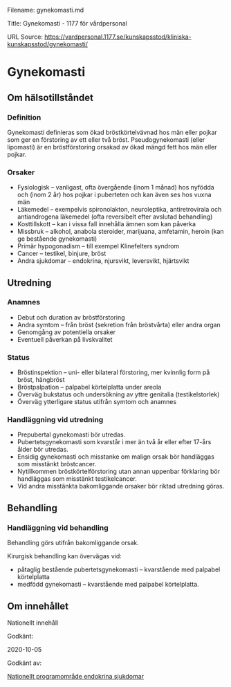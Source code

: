 Filename: gynekomasti.md

Title: Gynekomasti - 1177 för vårdpersonal

URL Source: https://vardpersonal.1177.se/kunskapsstod/kliniska-kunskapsstod/gynekomasti/

Gynekomasti
===========

Om hälsotillståndet
-------------------

### Definition

Gynekomasti definieras som ökad bröstkörtelvävnad hos män eller pojkar som ger en förstoring av ett eller två bröst. Pseudogynekomasti (eller lipomasti) är en bröstförstoring orsakad av ökad mängd fett hos män eller pojkar.

### Orsaker

*   Fysiologisk – vanligast, ofta övergående (inom 1 månad) hos nyfödda och (inom 2 år) hos pojkar i puberteten och kan även ses hos vuxna män
*   Läkemedel – exempelvis spironolakton, neuroleptika, antiretrovirala och antiandrogena läkemedel (ofta reversibelt efter avslutad behandling)
*   Kosttillskott – kan i vissa fall innehålla ämnen som kan påverka
*   Missbruk – alkohol, anabola steroider, marijuana, amfetamin, heroin (kan ge bestående gynekomasti)
*   Primär hypogonadism – till exempel Klinefelters syndrom
*   Cancer – testikel, binjure, bröst
*   Andra sjukdomar – endokrina, njursvikt, leversvikt, hjärtsvikt

Utredning
---------

### Anamnes

*   Debut och duration av bröstförstoring
*   Andra symtom – från bröst (sekretion från bröstvårta) eller andra organ
*   Genomgång av potentiella orsaker
*   Eventuell påverkan på livskvalitet

### Status

*   Bröstinspektion – uni- eller bilateral förstoring, mer kvinnlig form på bröst, hängbröst
*   Bröstpalpation – palpabel körtelplatta under areola
*   Överväg bukstatus och undersökning av yttre genitalia (testikelstorlek)
*   Överväg ytterligare status utifrån symtom och anamnes

### Handläggning vid utredning

*   Prepubertal gynekomasti bör utredas.
*   Pubertetsgynekomasti som kvarstår i mer än två år eller efter 17-års ålder bör utredas.
*   Ensidig gynekomasti och misstanke om malign orsak bör handläggas som misstänkt bröstcancer.
*   Nytillkommen bröstkörtelförstoring utan annan uppenbar förklaring bör handläggas som misstänkt testikelcancer.
*   Vid andra misstänkta bakomliggande orsaker bör riktad utredning göras.

Behandling
----------

### Handläggning vid behandling

Behandling görs utifrån bakomliggande orsak.

Kirurgisk behandling kan övervägas vid:

*   påtaglig bestående pubertetsgynekomasti – kvarstående med palpabel körtelplatta
*   medfödd gynekomasti – kvarstående med palpabel körtelplatta.

Om innehållet
-------------

Nationellt innehåll

Godkänt:

2020-10-05

Godkänt av:

[Nationellt programområde endokrina sjukdomar](https://kunskapsstyrningvard.se/kunskapsstyrningvard/programomradenochsamverkansgrupper/nationellaprogramomraden/npoendokrinasjukdomar.56428.html)
